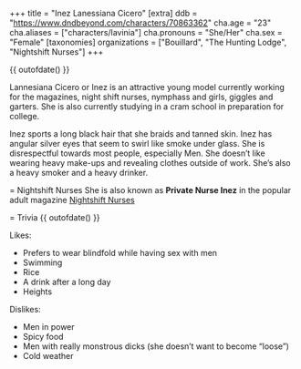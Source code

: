 +++
title = "Inez Lanessiana Cicero"
[extra]
ddb = "https://www.dndbeyond.com/characters/70863362"
cha.age = "23"
cha.aliases = ["characters/lavinia"]
cha.pronouns = "She/Her"
cha.sex = "Female"
[taxonomies]
organizations = ["Bouillard", "The Hunting Lodge", "Nightshift Nurses"]
+++

{{ outofdate() }}

Lannesiana Cicero or Inez is an attractive young model currently working for the magazines, night shift nurses, nymphass and girls, giggles and garters. She is also currently studying in a cram school in preparation for college.  

Inez sports a long black hair that she braids and tanned skin. Inez has angular silver eyes that seem to swirl like smoke under glass. She is disrespectful towards most people, especially Men. She doesn’t like wearing heavy make-ups and revealing clothes outside of work. She’s also a heavy smoker and a heavy drinker. 

= Nightshift Nurses
She is also known as **Private Nurse Inez** in the popular adult magazine [Nightshift Nurses](@/organizations/nightshift-nurses.md)


= Trivia
{{ outofdate() }}

Likes:
- Prefers to wear blindfold while having sex with men
- Swimming
- Rice
- A drink after a long day
- Heights 

Dislikes:
- Men in power
- Spicy food
- Men with really monstrous dicks (she doesn’t want to become “loose”)
- Cold weather
